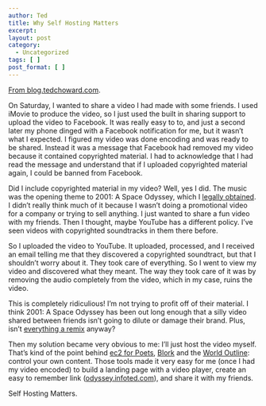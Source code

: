 ```yaml
---
author: Ted
title: Why Self Hosting Matters
excerpt:
layout: post
category:
  - Uncategorized
tags: [ ]
post_format: [ ]
---
```

[From blog.tedchoward.com][1]. 

On Saturday, I wanted to share a video I had made with some friends. I used iMovie to produce the video, so I just used the built in sharing support to upload the video to Facebook. It was really easy to to, and just a second later my phone dinged with a Facebook notification for me, but it wasn’t what I expected. I figured my video was done encoding and was ready to be shared. Instead it was a message that Facebook had removed my video because it contained copyrighted material. I had to acknowledge that I had read the message and understand that if I uploaded copyrighted material again, I could be banned from Facebook.

Did I include copyrighted material in my video? Well, yes I did. The music was the opening theme to 2001: A Space Odyssey, which I [legally obtained][2]. I didn’t really think much of it because I wasn’t doing a promotional video for a company or trying to sell anything. I just wanted to share a fun video with my friends. Then I thought, maybe YouTube has a different policy. I’ve seen videos with copyrighted soundtracks in them there before.

So I uploaded the video to YouTube. It uploaded, processed, and I received an email telling me that they discovered a copyrighted soundtract, but that I shouldn’t worry about it. They took care of everything. So I went to view my video and discovered what they meant. The way they took care of it was by removing the audio completely from the video, which in my case, ruins the video.

This is completely ridiculious! I’m not trying to profit off of their material. I think 2001: A Space Odyssey has been out long enough that a silly video shared between friends isn’t going to dilute or damage their brand. Plus, isn’t [everything a remix][3] anyway?

Then my solution became very obvious to me: I’ll just host the video myself. That’s kind of the point behind [ec2 for Poets][4], [Blork][5] and the [World Outline][6]: control your own content. Those tools made it very easy for me (once I had my video encoded) to build a landing page with a video player, create an easy to remember link ([odyssey.infoted.com][7]), and share it with my friends.

Self Hosting Matters.

 [1]: http://blog.tedchoward.com/stories/2011/07/04/whySelfHostingMatters.html
 [2]: http://www.amazon.com/gp/product/B00123FOL4/ref=docs-os-doi_0
 [3]: http://www.everythingisaremix.info/
 [4]: http://ec2.scripting.com/
 [5]: http://scripting.com/stories/2011/04/05/gettingStartedWithBlork.html
 [6]: http://howto.worldoutline.org/
 [7]: http://odyssey.infoted.com/

